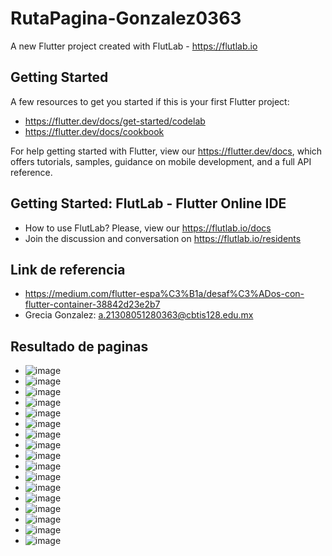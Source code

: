 # RutaPagina-Gonzalez0363

A new Flutter project created with FlutLab - https://flutlab.io

## Getting Started

A few resources to get you started if this is your first Flutter project:

- https://flutter.dev/docs/get-started/codelab
- https://flutter.dev/docs/cookbook

For help getting started with Flutter, view our
https://flutter.dev/docs, which offers tutorials,
samples, guidance on mobile development, and a full API reference.

## Getting Started: FlutLab - Flutter Online IDE

- How to use FlutLab? Please, view our https://flutlab.io/docs
- Join the discussion and conversation on https://flutlab.io/residents
## Link de referencia
- https://medium.com/flutter-espa%C3%B1a/desaf%C3%ADos-con-flutter-container-38842d23e2b7
- Grecia Gonzalez: a.21308051280363@cbtis128.edu.mx
## Resultado de paginas
- ![image](https://github.com/GonzalezBGA128/UII-Act2-Containers/assets/144726562/a16966ce-ea78-4602-a139-ddd8ce4cdbd6)
- ![image](https://github.com/GonzalezBGA128/UII-Act2-Containers/assets/144726562/2045e925-a31e-4c4a-8329-ed57331e56fa)
- ![image](https://github.com/GonzalezBGA128/UII-Act2-Containers/assets/144726562/fe708ed2-df1a-4cfa-ac63-f9dfb017fa28)
- ![image](https://github.com/GonzalezBGA128/UII-Act2-Containers/assets/144726562/3fa92d86-c5d4-4d59-8095-b7d6fd518d23)
- ![image](https://github.com/GonzalezBGA128/UII-Act2-Containers/assets/144726562/5fd9a6f4-42aa-4567-9a56-6adc31984cde)
- ![image](https://github.com/GonzalezBGA128/UII-Act2-Containers/assets/144726562/78d9bf62-86c5-4740-ac99-205bdac7e1a5)
- ![image](https://github.com/GonzalezBGA128/UII-Act2-Containers/assets/144726562/beb02273-b6f7-4d2e-8652-5fcbc0a55a38)
- ![image](https://github.com/GonzalezBGA128/UII-Act2-Containers/assets/144726562/cf0870fe-09f4-4441-870b-ff9d920bc79f)
- ![image](https://github.com/GonzalezBGA128/UII-Act2-Containers/assets/144726562/b327dbed-18da-49f2-9550-f5988ef9dac3)
- ![image](https://github.com/GonzalezBGA128/UII-Act2-Containers/assets/144726562/1e45c22c-20ed-4390-b7c9-9646bcc38fc2)
- ![image](https://github.com/GonzalezBGA128/UII-Act2-Containers/assets/144726562/af8e8d1d-4de0-4d03-9b63-f4f66cb17b46)
- ![image](https://github.com/GonzalezBGA128/UII-Act2-Containers/assets/144726562/2a706a2a-5c72-4615-95c7-34bd9440a558)
- ![image](https://github.com/GonzalezBGA128/UII-Act2-Containers/assets/144726562/2d5c7cc7-6f8b-4f71-9b95-c75e847673ce)
- ![image](https://github.com/GonzalezBGA128/UII-Act2-Containers/assets/144726562/56a75aa6-ce3d-40d4-9650-f18e72bd0016)
- ![image](https://github.com/GonzalezBGA128/UII-Act2-Containers/assets/144726562/f9edfe47-39d6-4087-8265-98a09a1cf94d)
- ![image](https://github.com/GonzalezBGA128/UII-Act2-Containers/assets/144726562/707affdd-98c1-4e17-b900-78dfe7a798de)
- ![image](https://github.com/GonzalezBGA128/UII-Act2-Containers/assets/144726562/34416719-5763-4b0c-8feb-eae9dc6a3bb1)
















